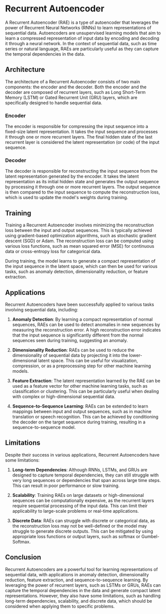 # Recurrent Autoencoder

A Recurrent Autoencoder (RAE) is a type of autoencoder that leverages the power of Recurrent Neural Networks (RNNs) to learn representations of sequential data. Autoencoders are unsupervised learning models that aim to learn a compressed representation of input data by encoding and decoding it through a neural network. In the context of sequential data, such as time series or natural language, RAEs are particularly useful as they can capture the temporal dependencies in the data.

## Architecture

The architecture of a Recurrent Autoencoder consists of two main components: the encoder and the decoder. Both the encoder and the decoder are composed of recurrent layers, such as Long Short-Term Memory (LSTM) or Gated Recurrent Unit (GRU) layers, which are specifically designed to handle sequential data.

### Encoder

The encoder is responsible for compressing the input sequence into a fixed-size latent representation. It takes the input sequence and processes it through one or more recurrent layers. The final hidden state of the last recurrent layer is considered the latent representation (or code) of the input sequence.

### Decoder

The decoder is responsible for reconstructing the input sequence from the latent representation generated by the encoder. It takes the latent representation as its initial hidden state and generates the output sequence by processing it through one or more recurrent layers. The output sequence is then compared to the input sequence to compute the reconstruction loss, which is used to update the model's weights during training.

## Training

Training a Recurrent Autoencoder involves minimizing the reconstruction loss between the input and output sequences. This is typically achieved using gradient-based optimization algorithms, such as stochastic gradient descent (SGD) or Adam. The reconstruction loss can be computed using various loss functions, such as mean squared error (MSE) for continuous data or cross-entropy loss for categorical data.

During training, the model learns to generate a compact representation of the input sequence in the latent space, which can then be used for various tasks, such as anomaly detection, dimensionality reduction, or feature extraction.

## Applications

Recurrent Autoencoders have been successfully applied to various tasks involving sequential data, including:

1. **Anomaly Detection**: By learning a compact representation of normal sequences, RAEs can be used to detect anomalies in new sequences by measuring the reconstruction error. A high reconstruction error indicates that the input sequence is significantly different from the normal sequences seen during training, suggesting an anomaly.

2. **Dimensionality Reduction**: RAEs can be used to reduce the dimensionality of sequential data by projecting it into the lower-dimensional latent space. This can be useful for visualization, compression, or as a preprocessing step for other machine learning models.

3. **Feature Extraction**: The latent representation learned by the RAE can be used as a feature vector for other machine learning tasks, such as classification or clustering. This can be particularly useful when dealing with complex or high-dimensional sequential data.

4. **Sequence-to-Sequence Learning**: RAEs can be extended to learn mappings between input and output sequences, such as in machine translation or speech recognition. This can be achieved by conditioning the decoder on the target sequence during training, resulting in a sequence-to-sequence model.

## Limitations

Despite their success in various applications, Recurrent Autoencoders have some limitations:

1. **Long-term Dependencies**: Although RNNs, LSTMs, and GRUs are designed to capture temporal dependencies, they can still struggle with very long sequences or dependencies that span across large time steps. This can result in poor performance or slow training.

2. **Scalability**: Training RAEs on large datasets or high-dimensional sequences can be computationally expensive, as the recurrent layers require sequential processing of the input data. This can limit their applicability to large-scale problems or real-time applications.

3. **Discrete Data**: RAEs can struggle with discrete or categorical data, as the reconstruction loss may not be well-defined or the model may struggle to generate discrete outputs. This can be mitigated by using appropriate loss functions or output layers, such as softmax or Gumbel-Softmax.

## Conclusion

Recurrent Autoencoders are a powerful tool for learning representations of sequential data, with applications in anomaly detection, dimensionality reduction, feature extraction, and sequence-to-sequence learning. By leveraging the power of recurrent layers, such as LSTMs or GRUs, RAEs can capture the temporal dependencies in the data and generate compact latent representations. However, they also have some limitations, such as handling long-term dependencies, scalability, and discrete data, which should be considered when applying them to specific problems.
